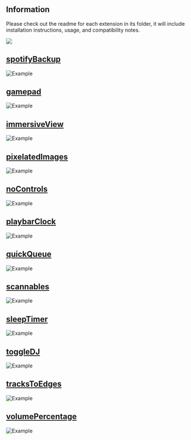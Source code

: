 ## Information

Please check out the readme for each extension in its folder, it will include installation instructions, usage, and compatibility notes.

[![](https://data.jsdelivr.com/v1/package/gh/ohitstom/spicetify-extensions/badge)](https://www.jsdelivr.com/package/gh/ohitstom/spicetify-extensions)

## [spotifyBackup](spotifyBackup/README.md)
![Example](spotifyBackup/example.png)

## [gamepad](gamepad/README.md)
![Example](gamepad/example.png)

## [immersiveView](immersiveView/README.md)
![Example](immersiveView/example.png)

## [pixelatedImages](pixelatedImages/README.md)
![Example](pixelatedImages/example.png)

## [noControls](noControls/README.md)
![Example](noControls/example.png)

## [playbarClock](playbarClock/README.md)
![Example](playbarClock/example.png)

## [quickQueue](quickQueue/README.md)
![Example](quickQueue/example.png)

## [scannables](scannables/README.md)
![Example](scannables/example.png)

## [sleepTimer](sleepTimer/README.md)
![Example](sleepTimer/example.png)

## [toggleDJ](toggleDJ/README.md)
![Example](toggleDJ/example.png)

## [tracksToEdges](tracksToEdges/README.md)
![Example](tracksToEdges/example.png)

## [volumePercentage](volumePercentage/README.md)
![Example](volumePercentage/example.png)
